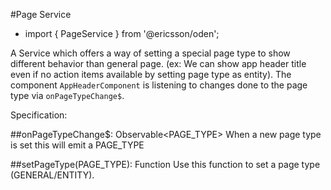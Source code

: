 [//]: # (title: Page service)
[//]: # (category: Global services)
[//]: # (icon: fa-cubes)

#Page Service
* import { PageService } from '@ericsson/oden';

A Service which offers a way of setting a special page type to show different behavior than general page.
(ex: We can show app header title even if no action items available by setting page type as entity).
The component `AppHeaderComponent` is listening to changes done to the page type via
`onPageTypeChange$`.

Specification:

##onPageTypeChange$: Observable<PAGE_TYPE>
When a new page type is set this will emit a PAGE_TYPE

##setPageType(PAGE_TYPE): Function
Use this function to set a page type (GENERAL/ENTITY).

